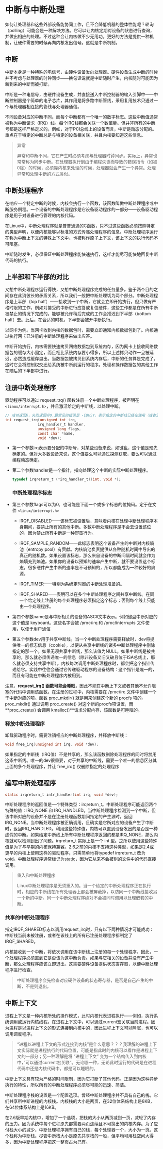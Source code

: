 # 中断与中断处理

如何让处理器和这些外部设备能协同工作，且不会降低机器的整体性能呢？轮询（polling）可能会是一种解决方法。它可以让内核定期对设备的状态进行查询，并做出相应的处理。不过这种会让内核做不少无用功。更好的方法是提供一种机制，让硬件需要的时候再向内核发出信号。这就是中断机制。

## 中断

中断本身是一种特殊的电信号，由硬件设备发向处理器。硬件设备生成中断的时候并不考虑与处理器的时钟同步——换句话说就是中断随时产生，内核随时可能因为新到来的中断而被打断。

中断是一种电信号，由硬件设备生成，并直接送入中断控制器的输入引脚中——中断控制器是个简单的电子芯片，其作用是将多路中断管线，采用复用技术只通过一个与处理器相连接的管线与处理器通信。

不同设备对应的中断不同，而每个中断都有一个唯一的数字标志。这些中断值通常被称为中断请求（IRQ）线。每个IRQ线都会关联一个数值量。但并非所有的中断号都是这样严格定义的。例如，对于PCI总线上的设备而言，中断是动态分配的。重点在于特定的中断总是与特定的设备相关联，并且内核要知道这些信息。

> 异常
>
> 异常和中断不同，它在产生时必须考虑与处理器时钟同步。实际上，异常也常常称为同步中断。在处理器执行到由于编程失误而导致的错误指令（如被0除）的时候，必须靠内核来处理的时候，处理器就会产生一个异常。处理异常和处理中断的方式类似。

## 中断处理程序

在响应一个特定中断的时候，内核会执行一个函数，该函数叫做中断处理程序或中断服务例程。一个设备的中断处理程序是它设备驱动程序的一部分——设备驱动程序是用于对设备进行管理的内核代码。

在Linux中，中断处理程序就是普普通通的C函数，只不过这些函数必须按照特定的类型声明，以便内核能够以标准的方式传递处理程序的信息。中断处理程序运行在称为中断上下文的特殊上下文中，也被称作原子上下文，该上下文的执行代码不可阻塞。

中断随时发生，必须保证中断处理程序能快速执行，这样才能尽可能快地回复中断代码的执行。

## 上半部和下半部的对比

又想中断处理程序运行得快，又想中断处理程序完成的任务量多。鉴于两个目的之间存在此消彼长的矛盾关系，所以我们一般把中断处理切为两个部分。中断处理程序是上半部（top half）——接收到一个中断，它就会立即开始执行，但只做有严格时限的工作，例如对接受的中断进行应答或复位硬件，这些工作都是在所有中断被禁止的情况下完成的。能够被允许稍后完成的工作会推迟到下半部（bottom half）去。此后，在合适的时机，下半部会被开中断执行。

以网卡为例。当网卡收到内核的数据包时，需要立即通知内核数据包到了。内核通过执行网卡已注册的中断处理程序来做出应答。

中断开始执行，内核需要快速拷贝网络数据包到系统内存，因为网卡上接收网络数据包的缓存大小固定，而且相比系统内存要小得多，所以上述拷贝动作一旦被延迟，必然造成缓存溢出。当数据包被拷贝到系统内存后，中断的任务算是完成了，这时它会将控制权交还给系统被中断前运行的程序。处理和操作数据包的其他工作在随后的下半部中进行。

## 注册中断处理程序

驱动程序可以通过 request_trq() 函数注册一个中断处理程序，被声明在`<linux/interrupt.h>`，并且激活给定的中断线，以处理中断。

```c
// 成功返回0，失败返回非0.最常见的错误是 -EBUSY，表示给定的中断线已经在使用（或者没有指定IRQF_SHARED）
int request_irq(unsigned int irq,
               irq_handler_t handler,
               unsigned long flags,
               const char *name,
               void *dev);
```

- 第一个参数irq表示要分配的中断号，对某些设备来说，如键盘，这个值是预先确定的。但对大多数设备来说，这个值要么可以通过探测获取，要么可以通过编程动态确定。

- 第二个参数handler是一个指针，指向处理这个中断的实际中断处理程序。

  ```c
  typedef irqreturn_t (*irq_handler_t)(int, void *);
  ```

  ### 中断处理程序标志

  

- 第三个参数flags可以为0，也可能是下面一个或多个标志的位掩码。定于在文件 `<linux/interrupt.h>`

  - IRQF_DISABLED——该标志被设置后，意味着内核在处理中断处理程序本身期间，要禁止所有的其他中断。多数中断处理程序是不会去设置该位的，因为禁止所有中断是一种野蛮行为。

  - IRQF_SAMPLE_RANDOM——此标志表明这个设备产生的中断对内核熵池（entropy pool）有贡献。内核熵池负责提供从各种随机时间中导出的真正的随机数。如果设置该标志，那么来自设备的中断间隔时间就会作为熵填充到熵池。如果你的设备以预知的速率产生中断，就不要设置这个标志。很多硬件产生中断的速率是不可预知的，所以都能成为一种较好的熵源。

  - IRQF_TIMER——特别为系统定时器的中断处理准备的。

  - IRQF_SHARED——表明可以在多个中断处理程序之间共享中断线。在同一个给定线上注册的每个处理程序必须指定这个标志；否则每个线上只能由一个处理程序。

- 第四个参数name是与中断相关的设备的ASCII文本表示。例如键盘中断对应的这个值是 keyboard。这些名字会被 /proc/irq 和 /proc/interrupts 文件使用，以便于用户通信
- 第五个参数dev用于共享中断线。当一个中断处理程序需要释放时，dev将提供唯一的标志信息（cookie），以便从共享中断线的诸多中断处理程序中删除指定的那一个。如果无须共享中断线，那么该值为NULL。如果中断线是被共享的，那么就必须传递唯一的信息（除非设备又旧又破且位于ISA总线上，那么就必须支持共享中断）。内核每次调用中断处理程序时，都会把这个指针传递给它。实践中往往会通过它传递驱动程序的设备结构：这个指针是唯一的，而且有可能在中断处理程序内被用到。

注意，**request_irq() 函数可能会睡眠**，因此不能在中断上下文或者其他不允许阻塞的代码中调用该函数。在注册的过程中，内核需要在 /proc/irq 文件中创建一个于中断对应的项。函数 proc_mkdir() 就是用来创建这个新的 procfs 项的。proc_mkdir() 通过调用 proc_create() 对这个新的procfs项设置，而**proc_create() 会调用 kmalloc()**请求分配内存，该函数是可睡眠的。

### 释放中断处理程序

卸载驱动程序时，需要注销相应的中断处理程序，并释放中断线：

```c
void free_irq(unsigned int irq, void *dev);
```

如果指定的中断线（IRQ值）不是共享的，那么该函数删除处理程序的同时将禁用这条中断线。唯一的dev很重要，对于共享的中断线，需要一个唯一的信息区分其上面的多个处理程序，并让 free_irq() 仅删除指定的处理程序

## 编写中断处理程序

```c
static irqreturn_t intr_handler(int irq, void *dev);
```

中断处理程序的返回值是一个特殊类型：irqreturn_t。中断处理程序可能返回两个特殊的值：IRQ_NONE 和 IRQ_HANDLED。当中断处理程序检测到一个中断，但该中断对应的设备并不是在注册处理函数期间指定的产生源时，返回 IRQ_NONE。当中断处理程序被正确调用，且确实是它所对应的设备产生了中断时，返回IRQ_HANDLED。利用这些特殊值，内核可以直到设备发出的是否是一种虚假的中断。如果给定中断线上所有中断处理程序返回的都是IRQ_NONE，那么内核就可以检测到出了问题。irqreturn_t 实际上是一个 int 型。之所以使用这些特殊值是为了与早期的内核保持兼容。2.6之前的内核不支持这种类型，如果是2.4或更早的内核上使用这样的驱动程序，只需简单地将typedef irqreturn_t 改为void。中断处理程序通常标记为static，因为它从来不会被别的文件中的代码直接调用。

> 重入和中断处理程序
>
> Linux中断处理程序是无须重入的。当一个给定的中断处理程序正在执行时，相应的中断线在所有处理器上都会被屏蔽掉，以防同一个中断线接收另一个新的中断。同一个中断处理程序绝对不会被同时调用以处理嵌套的中断。

### 共享的中断处理程序

指定IRQF_SHARED标志以调用request_irq时，只有以下两种情况才可能成功：中断线当前未被注册，或者在该线上的所有已注册处理程序都制定了IRQF_SHARED。

内核接收到一个中断，将依次调用在该中断线上注册的每一个处理程序。因此，一个处理程序必须直到它是否该为这中断负责。如果与它相关的设备并没有产生中断，那么处理程序应该立即退出。这需要硬件设备提供状态寄存器，以便中断处理程序进行检查。

> 中断处理程序会先检查对应硬件设备的状态寄存器，是否是自己产生的中断，不是则退出。

## 中断上下文

进程上下文是一种内核所处的操作模式，此时内核代表进程执行——例如，执行系统调用或运行内核线程。在进程上下文中，可以通过current宏关联当前进程。因为进程是以进程上下文的形式连接到内核中的，因此进程上下文可以睡眠，也可以调用调度程序。

> “进程以进程上下文的形式连接到内核”是什么意思？？？我理解的进程上下文实际就是进程执行的代码位置，可能是指此时的内核可以看作是进程上下文的一部分；另一种理解是将 “进程上下文” 变为一个结构传入到内核中，”可以通过current宏关联“。无论哪一种，无论此时运行的代码是在进程代码中还是内核代码中，都是可以睡眠的。

中断上下文具有较为严格的时间限制，因为它打断了其他代码。正是因为这种异步执行的特性，所以所有的中断处理程序必须尽可能的迅速、简洁。

中断处理程序栈的设置是一个配置选项。曾经中断处理程序并不具有自己的栈。它们共享所中断进程的内核栈。内核栈的大小是两页，在32位体系结构上是8KB，在64位体系结构上是16KB。

在2.6版早期内核中，增加了一个选项，把栈的大小从两页减到一页，减轻了内存的压力。因为系统中每个进程原先都需要两页连续且不可换出的内核内存。为了应付栈大小的减少，中断处理程序拥有自己的栈，每个处理器一个，大小为一页。这个栈称为中断栈，尽管中断栈大小是原先共享栈的一般，但平均可用栈空间大得多，因为中断处理程序把这一整页占为己有。